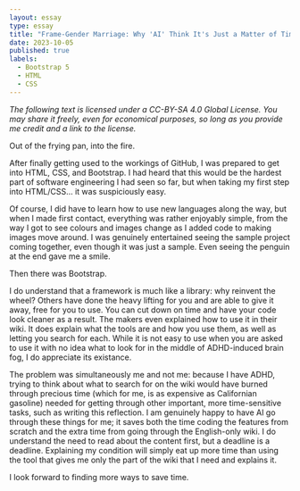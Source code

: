 ```yaml
---
layout: essay
type: essay
title: "Frame-Gender Marriage: Why 'AI' Think It's Just a Matter of Time to Understand Frameworks"
date: 2023-10-05
published: true
labels:
  - Bootstrap 5
  - HTML
  - CSS
---
```


*The following text is licensed under a CC-BY-SA 4.0 Global License. You may share it freely, even for economical purposes, so long as you provide me credit and a link to the license.*

Out of the frying pan, into the fire.

After finally getting used to the workings of GitHub, I was prepared to get into HTML, CSS, and Bootstrap. I had heard that this would be the hardest part of software engineering I had seen so far, but when taking my first step into HTML/CSS... it was suspiciously easy.

Of course, I did have to learn how to use new languages along the way, but when I made first contact, everything was rather enjoyably simple, from the way I got to see colours and images change as I added code to making images move around. I was genuinely entertained seeing the sample project coming together, even though it was just a sample. Even seeing the penguin at the end gave me a smile.

Then there was Bootstrap.

I do understand that a framework is much like a library: why reinvent the wheel? Others have done the heavy lifting for you and are able to give it away, free for you to use. You can cut down on time and have your code look cleaner as a result. The makers even explained how to use it in their wiki. It does explain what the tools are and how you use them, as well as letting you search for each. While it is not easy to use when you are asked to use it with no idea what to look for in the middle of ADHD-induced brain fog, I do appreciate its existance.

The problem was simultaneously me and not me: because I have ADHD, trying to think about what to search for on the wiki would have burned through precious time (which for me, is as expensive as Californian gasoline) needed for getting through other important, more time-sensitive tasks, such as writing this reflection. I am genuinely happy to have AI go through these things for me; it saves both the time coding the features from scratch and the extra time from going through the English-only wiki. I do understand the need to read about the content first, but a deadline is a deadline. Explaining my condition will simply eat up more time than using the tool that gives me only the part of the wiki that I need and explains it.

I look forward to finding more ways to save time.